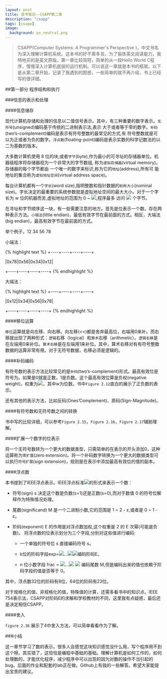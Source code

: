 ```yaml
---
layout: post
title: 读书笔记——CSAPP第二章
description: "csapp"
tags: [csapp]
image:
  background: ps_neutral.png
---
```


> CSAPP(Computer Systems: A Programmer's Perspective )，中文书名为深入理解计算机系统。这本书的好不需多言。为了锻炼英文阅读能力，我特地买的是英文原版。第一章比较简短，简单的从一段Hello World C程序，慢慢深入计算机底层的运行机制。可以说这一章就是本书的框架。以下是从第二章开始，记录了我遇到的困惑，一些简单的就不再介绍，书上已经写的很详细。

##第一部分 程序结构和执行

###信息的表示和处理

####信息储存

现代计算机存储和处理的信息以二值信号表示。其中，有三种重要的数字表示。`无符号`(unsigned)编码基于传统的二进制表示法,表示 大于或者等于零的数字。`补码`(two’s-complement)编码是表示有符号整数的最常见的方式,有 符号整数就是可以为正或者为负的数字。`浮点数`(floating-point)编码是表示实数的科学记数法的以二为基数的版本。

大多数计算机使用 8 位的块,或者`字节`(byte),作为最小的可寻址的存储器单位。机器级程序将存储器视为一个非常大的字节数组,
称为`虚拟存储器`(virtual memory)。存储器的每个字节都由 一个唯一的数字来标识,称为它的`地址`(address),所有可
能地址的集合称为`虚拟地址空间`(virtual address space)。

每台计算机都有一个`字长`(word size),指明整数和指针数据的`标称大小`(nominal size)。字长决定的最重要的系统参数就是虚拟地址空间的最大大小。对于一个字长为 w 位的机器而言,虚拟地址的范围为 0 ~ ![](http://www.zhihu.com/equation?tex=2^{w-1}),程序最多 访问 ![](http://www.zhihu.com/equation?tex=2^{w}) 个字节。
	
在寻址和字节顺序这一块，有一些需要注意的地方。首先是位表示一个数。存在两种表示方法。`小端法`(little endian)，最低有效字节在最前面的方式。相反，大端法(big endian)，最高有效字节在最前面的方式。

举个例子，12 34 56 78

小端法：

{% highlight text %}
+----+----+----+----+

|0x78|0x56|0x34|0x12|

+----+----+----+----+
{% endhighlight %}

大端法：

{% highlight text %}
+----+----+----+----+

|0x12|0x34|0x56|0x78|

+----+----+----+----+
{% endhighlight %}

####移位运算

`移位`运算就是向左移、向右移。向左移(<<)都是舍弃最高位，右端用0来补。而右移就出现了两种形式：`逻辑`右移（logical）和`算术`右移（arithmetic）。`逻辑右移`是在左端用0来补位。`算术右移`是在左端用1来补位。其中，算术右移对有有符号整数数据的运算非常有用。对于无符号数据，右移必须是逻辑的。

####补码编码

有符号数的表示方法比较常见的是`补码`(two’s-complement)形式。最高有效位是符号为。如果是0就是正数，1是负数。这个最高有效位算是负权(negative weight)，权重为![](http://www.zhihu.com/equation?tex=-2^{w-1})，其中w为位数。书中`Figure 2.12`直白的展示了正负数的表示。

还有其他的表示方法，比如反码(Ones’Complement)、原码(Sign-Magnitude)。

####有符号数和无符号数之间的转换

书中写的比较详细，可以参考`Figure 2.15`，`Figure 2.16`，`Figure 2.17`辅助理解。

####扩展一个数字的位表示

将一个无符号数转为一个更大的数据类型，只需简单的在表示的开头添加0，这种运算称为`零扩展`(zero extension)。将一个补码数字转换为一个更大的数据类型可以执行`符号扩展`(sign extension)，规则是在表示中添加最高有效位的值的副本。

####浮点数

本书提到了IEEE浮点表示。IEEE浮点标准![](http://www.zhihu.com/equation?tex=V=(-1)^s*M*2^E)的形式来表示一个数：

* 符号(sign) s 决定这个数是负数(s=1)还是正数(s=0),而对于数值 0 的符号位解释作为特殊情况处理。

* 尾数(significand) M 是一个二进制小数,它的范围是 1 ~ 2 - ε,或者是 0 ~ 1 - ε。

* 阶码(exponent) E 的作用是对浮点数加权,这个权重是 2 的 E 次幂(可能是负数)。 将浮点数的位表示划分为三个字段,分别对这些值进行编码:

	* 一个单独的符号位 s 直接编码符号 s。

	* k位的阶码字段exp=![](http://www.zhihu.com/equation?tex=e_{k-1})...![](http://www.zhihu.com/equation?tex=e_{1})![](http://www.zhihu.com/equation?tex=e_{0})编码阶码E。

	* n 位小数字段 frac = ![](http://www.zhihu.com/equation?tex=f_{n-1})...![](http://www.zhihu.com/equation?tex=f_{1}) ![](http://www.zhihu.com/equation?tex=f_{0}) 编码尾数 M,但是编码出来的值也依赖于阶码字段的值是否等于 0。

其中，浮点数32位的阶码有8位，64位的阶码有23位。

对于规格化的值，非规格化的值，特殊值的计算，还需多看书中的知识点。IEEE 754表示法，CSAPP对阶码E的求解和学校教材的不同，这里我有点疑惑，最后还是决定相信CSAPP。

####舍入

`figure 2.36` 展示了4中舍入方法，可以简单看看作为了解。


###小结

这一章节学习了数的表示。很多人会感觉这块知识感觉没什么用，写个程序用不到这个呀。其实错了，这恰恰是编程中基础的基础。理解计算机是如何工作的，如何处理数的，才能优化程序，减少程序中可以出现的因为对数的操作不当引起的bug。后面的作业和配套的lab正在做。Github上有我的一些解答。希望大家能提出宝贵的建议。